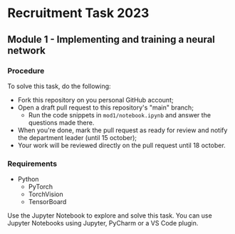 # Recruitment Task 2023

## Module 1 - Implementing and training a neural network

### Procedure

To solve this task, do the following:
- Fork this repository on you personal GitHub account;
- Open a draft pull request to this repository's "main" branch;
  - Run the code snippets in `mod1/notebook.ipynb` and answer the questions made there.
- When you're done, mark the pull request as ready for review and notify the department leader (until 15 october);
- Your work will be reviewed directly on the pull request until 18 october.

### Requirements

- Python
    - PyTorch
    - TorchVision
    - TensorBoard

Use the Jupyter Notebook to explore and solve this task. You can use Jupyter Notebooks using Jupyter, PyCharm or a VS Code plugin.